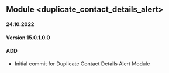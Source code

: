 ## Module <duplicate_contact_details_alert>

#### 24.10.2022
#### Version 15.0.1.0.0
#### ADD
- Initial commit for Duplicate Contact Details Alert Module